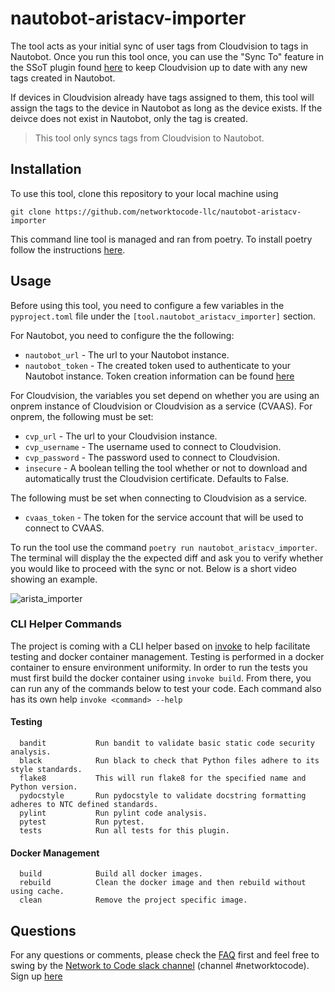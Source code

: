 # nautobot-aristacv-importer

The tool acts as your initial sync of user tags from Cloudvision to tags in Nautobot. Once you run this tool once, you can use the "Sync To" feature in the SSoT plugin found [here](https://github.com/networktocode-llc/nautobot-plugin-ssot-arista-cloudvision) to keep Cloudvision up to date with any new tags created in Nautobot.

If devices in Cloudvision already have tags assigned to them, this tool will assign the tags to the device in Nautobot as long as the device exists. If the deivce does not exist in Nautobot, only the tag is created.

> This tool only syncs tags from Cloudvision to Nautobot.

## Installation

To use this tool, clone this repository to your local machine using

```shell
git clone https://github.com/networktocode-llc/nautobot-aristacv-importer
```

This command line tool is managed and ran from poetry. To install poetry follow the instructions [here](https://python-poetry.org/docs/).

## Usage

Before using this tool, you need to configure a few variables in the `pyproject.toml` file under the `[tool.nautobot_aristacv_importer]` section.

For Nautobot, you need to configure the the following:

- `nautobot_url` - The url to your Nautobot instance.
- `nautobot_token` - The created token used to authenticate to your Nautobot instance. Token creation information can be found [here](https://nautobot.readthedocs.io/en/latest/rest-api/authentication/)

For Cloudvision, the variables you set depend on whether you are using an onprem instance of Cloudvision or Cloudvision as a service (CVAAS). For onprem, the following must be set:

- `cvp_url` - The url to your Cloudvision instance.
- `cvp_username` - The username used to connect to Cloudvision.
- `cvp_password` - The password used to connect to Cloudvision.
- `insecure` - A boolean telling the tool whether or not to download and automatically trust the Cloudvision certificate. Defaults to False.

The following must be set when connecting to Cloudvision as a service.

- `cvaas_token` - The token for the service account that will be used to connect to CVAAS.

To run the tool use the command `poetry run nautobot_aristacv_importer`. The terminal will display the the expected diff and ask you to verify whether you would like to proceed with the sync or not. Below is a short video showing an example.

![arista_importer](https://user-images.githubusercontent.com/38091261/126538807-e0b2b451-2297-4b28-b5c0-781c7b6a9e9f.gif)

### CLI Helper Commands

The project is coming with a CLI helper based on [invoke](http://www.pyinvoke.org/) to help facilitate testing and docker container management. Testing is performed in a docker container to ensure environment uniformity. In order to run the tests you must first build the docker container using `invoke build`. From there, you can run any of the commands below to test your code. Each command also has its own help `invoke <command> --help`

#### Testing

```no-highlight
  bandit           Run bandit to validate basic static code security analysis.
  black            Run black to check that Python files adhere to its style standards.
  flake8           This will run flake8 for the specified name and Python version.
  pydocstyle       Run pydocstyle to validate docstring formatting adheres to NTC defined standards.
  pylint           Run pylint code analysis.
  pytest           Run pytest.
  tests            Run all tests for this plugin.
```

#### Docker Management
```no-highlight
  build            Build all docker images.
  rebuild          Clean the docker image and then rebuild without using cache.
  clean            Remove the project specific image.
```

## Questions

For any questions or comments, please check the [FAQ](FAQ.md) first and feel free to swing by the [Network to Code slack channel](https://networktocode.slack.com/) (channel #networktocode).
Sign up [here](http://slack.networktocode.com/)
